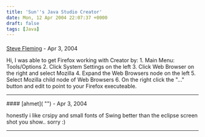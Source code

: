 ```yaml
---
title: 'Sun''s Java Studio Creator'
date: Mon, 12 Apr 2004 22:07:37 +0000
draft: false
tags: [Java]
---
```



#### 
[Steve Fleming]( "ssffleming@aol.com") - <time datetime="2004-04-14 02:23:06">Apr 3, 2004</time>

Hi, I was able to get Firefox working with Creator by: 1. Main Menu: Tools/Options 2. Click System Settings on the left 3. Click Web Browser on the right and select Mozilla 4. Expand the Web Browsers node on the left 5. Select Mozilla child node of Web Browsers 6. On the right click the "..." button and edit to point to your Firefox executeable.
<hr />
#### 
[ahmet]( "") - <time datetime="2004-04-14 10:22:33">Apr 3, 2004</time>

honestly i like crsipy and small fonts of Swing better than the eclipse screen shot you show.. sorry :)
<hr />
